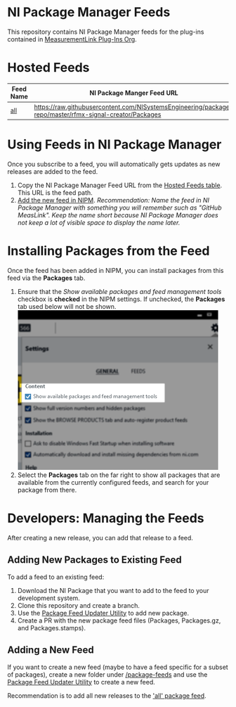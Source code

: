 # NI Package Manager Feeds

This repository contains NI Package Manager feeds for the plug-ins contained in [MeasurementLink Plug-Ins Org](https://github.com/NI-MeasurementLink-Plug-Ins). 

# Hosted Feeds
| Feed Name                                                  | NI Package Manger Feed URL                                   |
| ---------------------------------------------------------- | ------------------------------------------------------------ |
| [all](/package-feeds/all/) | https://raw.githubusercontent.com/NISystemsEngineering/package-repo/master/rfmx-signal-creator/Packages |

# Using Feeds in NI Package Manager
Once you subscribe to a feed, you will automatically gets updates as new releases are added to the feed.
1. Copy the NI Package Manager Feed URL from the [Hosted Feeds table](#hosted-feeds). This URL is the feed path.
2. [Add the new feed in NIPM](https://www.ni.com/docs/en-US/bundle/package-manager/page/install-packages-from-feed.html). *Recommendation: Name the feed in NI Package Manager with something you will remember such as "GitHub MeasLink". Keep the name short because NI Package Manager does not keep a lot of visible space to display the name later.*

# Installing Packages from the Feed
Once the feed has been added in NIPM, you can install packages from this feed via the **Packages** tab.

1. Ensure that the *Show available packages and feed management tools* checkbox is **checked** in the NIPM settings. If unchecked, the **Packages** tab used below will not be shown.
![](/_img/example_feed_management.png)
2. Select the **Packages** tab on the far right to show all packages that are available from the currently configured feeds, and search for your package from there.

# Developers: Managing the Feeds
After creating a new release, you can add that release to a feed.

## Adding New Packages to Existing Feed
To add a feed to an existing feed:
1. Download the NI Package that you want to add to the feed to your development system.
2. Clone this repository and create a branch.
3. Use the [Package Feed Updater Utility](/package-feed-updater/package-feed-updater/readme.md) to add new package.
4. Create a PR with the new package feed files (Packages, Packages.gz, and Packages.stamps).

## Adding a New Feed
If you want to create a new feed (maybe to have a feed specific for a subset of packages), create a new folder under [/package-feeds](/package-feeds/) and use the [Package Feed Updater Utility](/package-feed-updater/package-feed-updater/readme.md) to create a new feed.

Recommendation is to add all new releases to the ['all' package feed](/package-feeds/all/).

